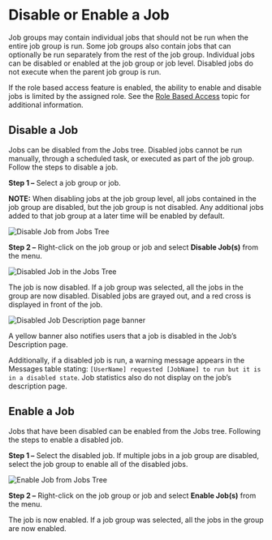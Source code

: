 # Disable or Enable a Job

Job groups may contain individual jobs that should not be run when the entire job group is run. Some
job groups also contain jobs that can optionally be run separately from the rest of the job group.
Individual jobs can be disabled or enabled at the job group or job level. Disabled jobs do not
execute when the parent job group is run.

If the role based access feature is enabled, the ability to enable and disable jobs is limited by
the assigned role. See the [Role Based Access](/docs/accessanalyzer/12.0/admin/settings/access/rolebased/overview.md) topic
for additional information.

## Disable a Job

Jobs can be disabled from the Jobs tree. Disabled jobs cannot be run manually, through a scheduled
task, or executed as part of the job group. Follow the steps to disable a job.

**Step 1 –** Select a job group or job.

**NOTE:** When disabling jobs at the job group level, all jobs contained in the job group are
disabled, but the job group is not disabled. Any additional jobs added to that job group at a later
time will be enabled by default.

![Disable Job from Jobs Tree](/img/product_docs/accessanalyzer/admin/jobs/job/disablejob.webp)

**Step 2 –** Right-click on the job group or job and select **Disable Job(s)** from the menu.

![Disabled Job in the Jobs Tree](/img/product_docs/accessanalyzer/admin/jobs/job/disabledjob.webp)

The job is now disabled. If a job group was selected, all the jobs in the group are now disabled.
Disabled jobs are grayed out, and a red cross is displayed in front of the job.

![Disabled Job Description page banner](/img/product_docs/accessanalyzer/admin/jobs/job/disabledjob2.webp)

A yellow banner also notifies users that a job is disabled in the Job’s Description page.

Additionally, if a disabled job is run, a warning message appears in the Messages table stating:
`[UserName] requested [JobName] to run but it is in a disabled state`. Job statistics also do not
display on the job’s description page.

## Enable a Job

Jobs that have been disabled can be enabled from the Jobs tree. Following the steps to enable a
disabled job.

**Step 1 –** Select the disabled job. If multiple jobs in a job group are disabled, select the job
group to enable all of the disabled jobs.

![Enable Job from Jobs Tree](/img/product_docs/accessanalyzer/admin/jobs/job/enablejob.webp)

**Step 2 –** Right-click on the job group or job and select **Enable Job(s)** from the menu.

The job is now enabled. If a job group was selected, all the jobs in the group are now enabled.

